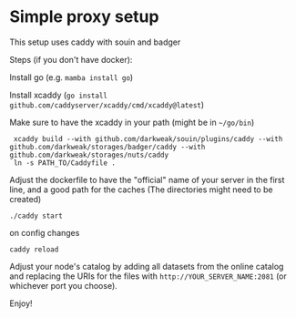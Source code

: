 # Simple proxy setup

This setup uses caddy with souin and badger

Steps (if you don't have docker):

Install go (e.g. `mamba install go`)

Install xcaddy (`go install github.com/caddyserver/xcaddy/cmd/xcaddy@latest`)

Make sure to have the xcaddy in your path (might be in `~/go/bin`)

```
 xcaddy build --with github.com/darkweak/souin/plugins/caddy --with github.com/darkweak/storages/badger/caddy --with github.com/darkweak/storages/nuts/caddy 
 ln -s PATH_TO/Caddyfile .
```

Adjust the dockerfile to have the "official" name of your server in the first line, and a good path for the caches (The directories might need to be created)

```
./caddy start
```

on config changes

```
caddy reload
```

Adjust your node's catalog by adding all datasets from the online catalog and replacing the URIs for the files with `http://YOUR_SERVER_NAME:2081` (or whichever port you choose).

Enjoy!